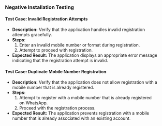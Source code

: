 ### Negative Installation Testing

#### Test Case: Invalid Registration Attempts
- **Description:** Verify that the application handles invalid registration attempts gracefully.
- **Steps:**
  1. Enter an invalid mobile number or format during registration.
  2. Attempt to proceed with registration.
- **Expected Result:** The application displays an appropriate error message indicating that the registration attempt is invalid.

#### Test Case: Duplicate Mobile Number Registration
- **Description:** Verify that the application does not allow registration with a mobile number that is already registered.
- **Steps:**
  1. Attempt to register with a mobile number that is already registered on WhatsApp.
  2. Proceed with the registration process.
- **Expected Result:** The application prevents registration with a mobile number that is already associated with an existing account.
